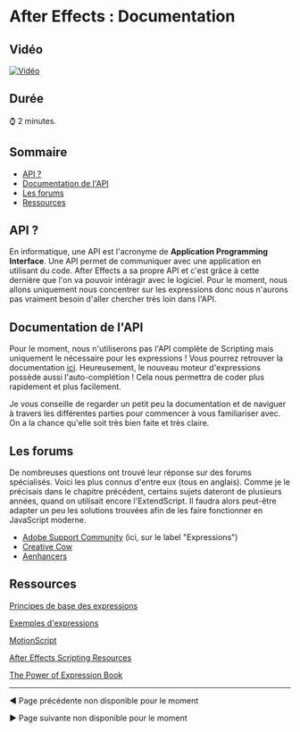 <!-- omit in toc -->
# After Effects : Documentation

<!-- omit in toc -->
## Vidéo

[![Vidéo](https://img.youtube.com/vi/#/maxresdefault.jpg)]()

<!-- omit in toc -->
## Durée

:watch: 2 minutes.

<!-- omit in toc -->
## Sommaire

- [API ?](#api-)
- [Documentation de l'API](#documentation-de-lapi)
- [Les forums](#les-forums)
- [Ressources](#ressources)

## API ?

En informatique, une API est l'acronyme de **Application Programming Interface**. Une API permet de communiquer avec une application en utilisant du code. After Effects a sa propre API et c'est grâce à cette dernière que l'on va pouvoir intéragir avec le logiciel. Pour le moment, nous allons uniquement nous concentrer sur les expressions donc nous n'aurons pas vraiment besoin d'aller chercher très loin dans l'API.

## Documentation de l'API

Pour le moment, nous n'utiliserons pas l'API complète de Scripting mais uniquement le nécessaire pour les expressions ! Vous pourrez retrouver la documentation [ici](https://ae-expressions.docsforadobe.dev/index.html).
Heureusement, le nouveau moteur d'expressions possède aussi l'auto-complétion ! Cela nous permettra de coder plus rapidement et plus facilement.

Je vous conseille de regarder un petit peu la documentation et de naviguer à travers les différentes parties pour commencer à vous familiariser avec. On a la chance qu'elle soit très bien faite et très claire.

## Les forums

De nombreuses questions ont trouvé leur réponse sur des forums spécialisés. Voici les plus connus d'entre eux (tous en anglais). Comme je le précisais dans le chapitre précédent, certains sujets dateront de plusieurs années, quand on utilisait encore l'ExtendScript. Il faudra alors peut-être adapter un peu les solutions trouvées afin de les faire fonctionner en JavaScript moderne.

- [Adobe Support Community](https://community.adobe.com/t5/after-effects/bd-p/after-effects?page=1&sort=latest_replies&filter=all&topics=label-expressions) (ici, sur le label "Expressions")
- [Creative Cow](https://creativecow.net/forums/forum/adobe-after-effects-expressions/)
- [Aenhancers](https://www.aenhancers.com/)

## Ressources

[Principes de base des expressions](https://helpx.adobe.com/fr/after-effects/user-guide.html/fr/after-effects/using/expression-basics.ug.html)

[Exemples d'expressions](https://helpx.adobe.com/fr/after-effects/user-guide.html/fr/after-effects/using/expression-examples.ug.html)

[MotionScript](http://www.motionscript.com/index.html)

[After Effects Scripting Resources](https://www.codeandmotion.com/blog/after-effects-scripting-resources)

[The Power of Expression Book](https://aescripts.com/the-power-of-expression/)

-----

:arrow_backward: Page précédente non disponible pour le moment

:arrow_forward: Page suivante non disponible pour le moment